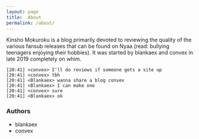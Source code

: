 ```yaml
---
layout: page
title:  About
permalink: /about/
---
```


Kinsho Mokuroku is a blog primarily devoted to reviewing the quality of the various fansub releases that can be found on Nyaa (read: bullying teenagers enjoying their hobbies). It was started by blankaex and convex in late 2019 completely on whim.

```
[20:41] <convex> I'll do reviews if someone gets a site up
[20:41] <convex> tbh
[20:41] <Blankaex> wanna share a blog convex
[20:41] <Blankaex> I can make one
[20:41] <convex> sure
[20:41] <Blankaex> ok
```

### Authors

* blankaex
* convex
